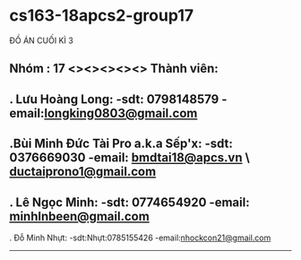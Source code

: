 # cs163-18apcs2-group17
ĐỒ ÁN CUỐI KÌ 3

Nhóm : 17
<><><><><>
Thành viên: 
-------------------------------------------
. Lưu Hoàng Long:
-sdt: 0798148579
-email:longking0803@gmail.com
-------------------------------------------
.Bùi Minh Đức Tài Pro a.k.a Sếp'x:
-sdt: 0376669030
-email: bmdtai18@apcs.vn \\ ductaiprono1@gmail.com
-------------------------------------------
. Lê Ngọc Minh:
-sdt: 0774654920
-email: minhlnbeen@gmail.com
-------------------------------------------
. Đỗ Minh Nhựt:
-sdt:Nhựt:0785155426
-email:nhockcon21@gmail.com

------------------------------------------
